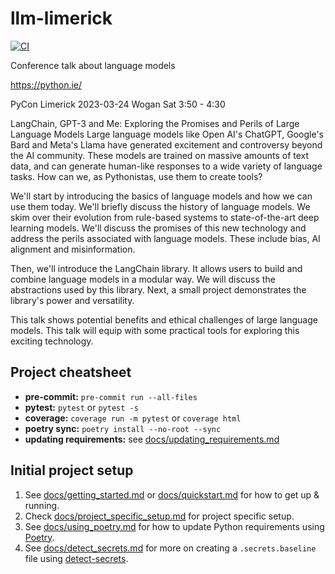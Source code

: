 # llm-limerick

[![CI](https://github.com/jcoombes/llm-limerick/actions/workflows/main.yaml/badge.svg)](https://github.com/jcoombes/llm-limerick/actions/workflows/main.yaml)

Conference talk about language models

https://python.ie/

PyCon Limerick 2023-03-24 Wogan Sat 3:50 - 4:30

LangChain, GPT-3 and Me: Exploring the Promises and Perils of Large Language Models
Large language models like Open AI's ChatGPT, Google's Bard and Meta's Llama have generated excitement and controversy beyond the AI community. These models are trained on massive amounts of text data, and can generate human-like responses to a wide variety of language tasks. How can we, as Pythonistas, use them to create tools?

We'll start by introducing the basics of language models and how we can use them today. We'll briefly discuss the history of language models. We skim over their evolution from rule-based systems to state-of-the-art deep learning models. We'll discuss the promises of this new technology and address the perils associated with language models. These include bias, AI alignment and misinformation.

Then, we'll introduce the LangChain library. It allows users to build and combine language models in a modular way. We will discuss the abstractions used by this library. Next, a small project demonstrates the library's power and versatility.

This talk shows potential benefits and ethical challenges of large language models. This talk will equip with some practical tools for exploring this exciting technology.

## Project cheatsheet

- **pre-commit:** `pre-commit run --all-files`
- **pytest:** `pytest` or `pytest -s`
- **coverage:** `coverage run -m pytest` or `coverage html`
- **poetry sync:** `poetry install --no-root --sync`
- **updating requirements:** see [docs/updating_requirements.md](docs/updating_requirements.md)

## Initial project setup

1. See [docs/getting_started.md](docs/getting_started.md) or [docs/quickstart.md](docs/quickstart.md)
   for how to get up & running.
2. Check [docs/project_specific_setup.md](docs/project_specific_setup.md) for project specific setup.
3. See [docs/using_poetry.md](docs/using_poetry.md) for how to update Python requirements using
   [Poetry](https://python-poetry.org/).
4. See [docs/detect_secrets.md](docs/detect_secrets.md) for more on creating a `.secrets.baseline`
   file using [detect-secrets](https://github.com/Yelp/detect-secrets).
